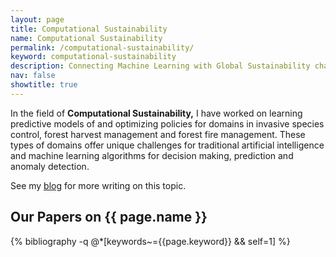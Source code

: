 ```yaml
---
layout: page
title: Computational Sustainability
name: Computational Sustainability
permalink: /computational-sustainability/
keyword: computational-sustainability
description: Connecting Machine Learning with Global Sustainability challenges.
nav: false
showtitle: true
---
```


In the field of **Computational Sustainability,** I have worked on learning predictive models of and optimizing policies for domains in invasive species control, forest harvest management and forest fire management. These types of domains offer unique challenges for traditional artificial intelligence and machine learning algorithms for decision making, prediction and anomaly detection.  

See my [blog](http://www.computationallythinking.com) for more writing on this topic.

<div class="publications">
  <h2>Our Papers on {{ page.name }}</h2> 
{% bibliography -q @*[keywords~={{page.keyword}} && self=1] %}
</div>
